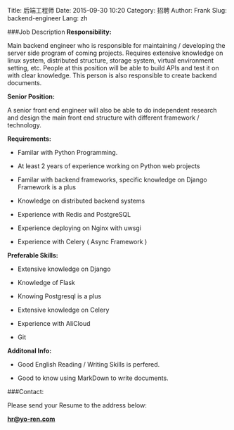 Title: 后端工程师
Date: 2015-09-30 10:20
Category: 招聘
Author: Frank
Slug: backend-engineer
Lang: zh

###Job Description
**Responsibility:**

Main backend engineer who is responsible for maintaining / developing the server side program of coming projects. Requires extensive knowledge on linux system, distributed structure, storage system, virtual environment setting, etc. People at this position will be able to build APIs and test it on with clear knowledge. This person is also responsible to create backend documents.


**Senior Position:**

A senior front end engineer will also be able to do independent research and design the main front end structure with different framework / technology.

**Requirements:**

- Familar with Python Programming.

- At least 2 years of experience working on Python web projects

- Familar with backend frameworks, specific knowledge on Django Framework is a plus

- Knowledge on distributed backend systems

- Experience with Redis and PostgreSQL

- Experience deploying on Nginx with uwsgi

- Experience with Celery ( Async Framework )

**Preferable Skills:**

- Extensive knowledge on Django

- Knowledge of Flask

- Knowing Postgresql is a plus

- Extensive knowledge on Celery

- Experience with AliCloud

- Git

**Additonal Info:**

- Good English Reading / Writing Skills is perfered.

- Good to know using MarkDown to write documents.

###Contact:

Please send your Resume to the address below:

**hr@yo-ren.com**